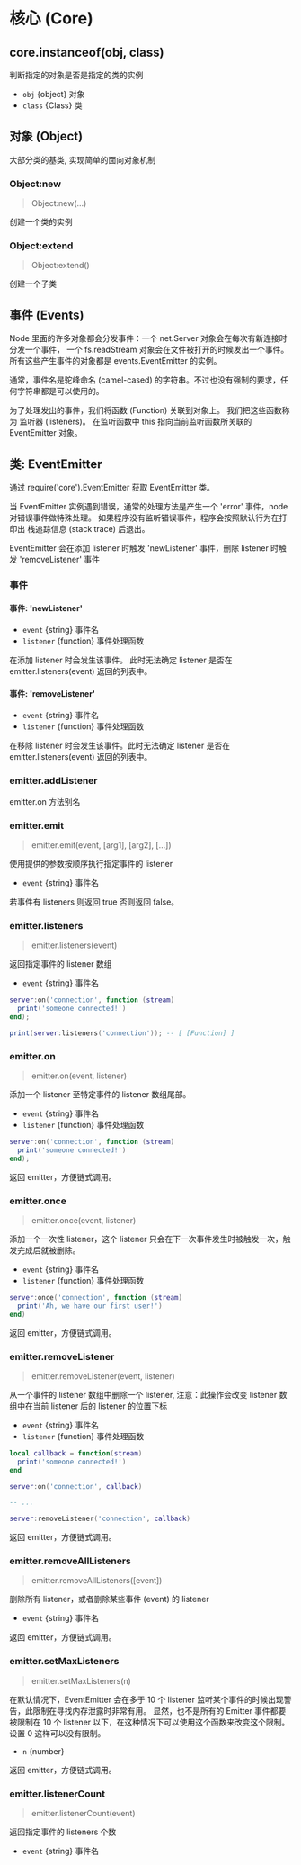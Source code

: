 # 核心 (Core)

## core.instanceof(obj, class)

判断指定的对象是否是指定的类的实例

- `obj` {object} 对象
- `class` {Class} 类


## 对象 (Object)

大部分类的基类, 实现简单的面向对象机制


### Object:new

> Object:new(...)

创建一个类的实例


### Object:extend

> Object:extend()

创建一个子类


## 事件 (Events)

Node 里面的许多对象都会分发事件：一个 net.Server 对象会在每次有新连接时分发一个事件， 一个 fs.readStream 对象会在文件被打开的时候发出一个事件。 所有这些产生事件的对象都是 events.EventEmitter 的实例。

通常，事件名是驼峰命名 (camel-cased) 的字符串。不过也没有强制的要求，任何字符串都是可以使用的。

为了处理发出的事件，我们将函数 (Function) 关联到对象上。 我们把这些函数称为 监听器 (listeners)。 在监听函数中 this 指向当前监听函数所关联的 EventEmitter 对象。

## 类: EventEmitter

通过 require('core').EventEmitter 获取 EventEmitter 类。

当 EventEmitter 实例遇到错误，通常的处理方法是产生一个 'error' 事件，node 对错误事件做特殊处理。 如果程序没有监听错误事件，程序会按照默认行为在打印出 栈追踪信息 (stack trace) 后退出。

EventEmitter 会在添加 listener 时触发 'newListener' 事件，删除 listener 时触发 'removeListener' 事件

### 事件

#### 事件: 'newListener'

- `event` {string} 事件名
- `listener` {function} 事件处理函数

在添加 listener 时会发生该事件。 此时无法确定 listener 是否在 emitter.listeners(event) 返回的列表中。

#### 事件: 'removeListener'

- `event` {string} 事件名
- `listener` {function} 事件处理函数

在移除 listener 时会发生该事件。此时无法确定 listener 是否在 emitter.listeners(event) 返回的列表中。

### emitter.addListener

emitter.on 方法别名


### emitter.emit

> emitter.emit(event, [arg1], [arg2], [...])

使用提供的参数按顺序执行指定事件的 listener

- `event` {string} 事件名

若事件有 listeners 则返回 true 否则返回 false。


### emitter.listeners

> emitter.listeners(event)

返回指定事件的 listener 数组

- `event` {string} 事件名

```lua
server:on('connection', function (stream) 
  print('someone connected!')
end);

print(server:listeners('connection')); -- [ [Function] ]
```


### emitter.on

> emitter.on(event, listener)

添加一个 listener 至特定事件的 listener 数组尾部。

- `event` {string} 事件名
- `listener` {function} 事件处理函数

```lua
server:on('connection', function (stream) 
  print('someone connected!')
end);
```

返回 emitter，方便链式调用。


### emitter.once

> emitter.once(event, listener)

添加一个一次性 listener，这个 listener 只会在下一次事件发生时被触发一次，触发完成后就被删除。

- `event` {string} 事件名
- `listener` {function} 事件处理函数

```lua
server:once('connection', function (stream) 
  print('Ah, we have our first user!')
end)
```

返回 emitter，方便链式调用。


### emitter.removeListener

> emitter.removeListener(event, listener)

从一个事件的 listener 数组中删除一个 listener, 注意：此操作会改变 listener 数组中在当前 listener 后的 listener 的位置下标

- `event` {string} 事件名
- `listener` {function} 事件处理函数

```lua
local callback = function(stream) 
  print('someone connected!')
end

server:on('connection', callback)

-- ...

server:removeListener('connection', callback)
```

返回 emitter，方便链式调用。


### emitter.removeAllListeners

> emitter.removeAllListeners([event])

删除所有 listener，或者删除某些事件 (event) 的 listener

- `event` {string} 事件名

返回 emitter，方便链式调用。


### emitter.setMaxListeners

> emitter.setMaxListeners(n)

在默认情况下，EventEmitter 会在多于 10 个 listener 监听某个事件的时候出现警告，此限制在寻找内存泄露时非常有用。 显然，也不是所有的 Emitter 事件都要被限制在 10 个 listener 以下，在这种情况下可以使用这个函数来改变这个限制。设置 0 这样可以没有限制。

- `n` {number} 
  
返回 emitter，方便链式调用。


### emitter.listenerCount

> emitter.listenerCount(event)

返回指定事件的 listeners 个数

- `event` {string} 事件名
